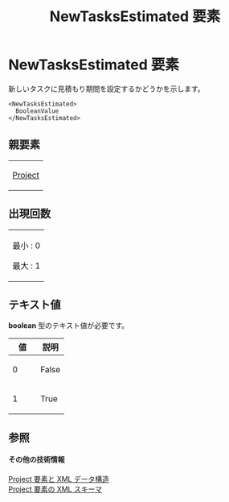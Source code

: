 ﻿---
title: NewTasksEstimated 要素
TOCTitle: NewTasksEstimated 要素
ms:assetid: dd34310a-4df3-4438-9477-9bb5436f373f
ms:mtpsurl: https://msdn.microsoft.com/ja-jp/library/Bb968708(v=office.12)
ms:contentKeyID: 16748683
ms.date: 06/30/2008
mtps_version: v=office.12
ms.translationtype: HT
---

# NewTasksEstimated 要素

新しいタスクに見積もり期間を設定するかどうかを示します。

    <NewTasksEstimated>
      BooleanValue
    </NewTasksEstimated>

## 親要素

<table>
<colgroup>
<col style="width: 100%" />
</colgroup>
<tbody>
<tr class="odd">
<td><p><a href="project-element.md">Project</a></p></td>
</tr>
</tbody>
</table>


## 出現回数


<table>
<colgroup>
<col style="width: 100%" />
</colgroup>
<tbody>
<tr class="odd">
<td><p>最小 : 0</p>
<p>最大 : 1</p></td>
</tr>
</tbody>
</table>


## テキスト値

**boolean** 型のテキスト値が必要です。

<table>
<colgroup>
<col style="width: 50%" />
<col style="width: 50%" />
</colgroup>
<thead>
<tr class="header">
<th>値</th>
<th>説明</th>
</tr>
</thead>
<tbody>
<tr class="odd">
<td><p>0</p></td>
<td><p>False</p></td>
</tr>
<tr class="even">
<td><p>1</p></td>
<td><p>True</p></td>
</tr>
</tbody>
</table>


## 参照

#### その他の技術情報

[Project 要素と XML データ構造](project-elements-and-xml-structure.md)  
[Project 要素の XML スキーマ](xml-schema-for-the-project-element.md)

